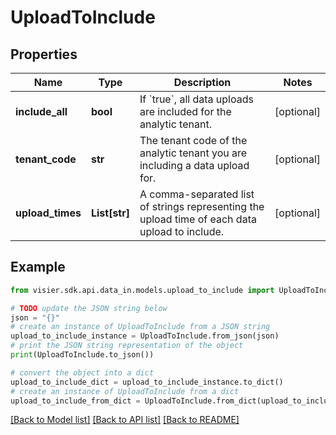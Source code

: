 # UploadToInclude


## Properties

Name | Type | Description | Notes
------------ | ------------- | ------------- | -------------
**include_all** | **bool** | If &#x60;true&#x60;, all data uploads are included for the analytic tenant. | [optional] 
**tenant_code** | **str** | The tenant code of the analytic tenant you are including a data upload for. | [optional] 
**upload_times** | **List[str]** | A comma-separated list of strings representing the upload time of each data upload to include. | [optional] 

## Example

```python
from visier.sdk.api.data_in.models.upload_to_include import UploadToInclude

# TODO update the JSON string below
json = "{}"
# create an instance of UploadToInclude from a JSON string
upload_to_include_instance = UploadToInclude.from_json(json)
# print the JSON string representation of the object
print(UploadToInclude.to_json())

# convert the object into a dict
upload_to_include_dict = upload_to_include_instance.to_dict()
# create an instance of UploadToInclude from a dict
upload_to_include_from_dict = UploadToInclude.from_dict(upload_to_include_dict)
```
[[Back to Model list]](../README.md#documentation-for-models) [[Back to API list]](../README.md#documentation-for-api-endpoints) [[Back to README]](../README.md)


